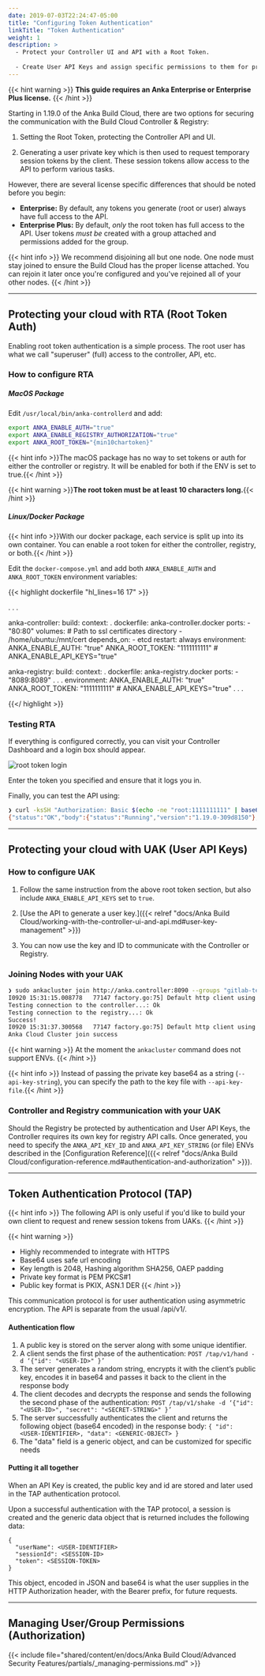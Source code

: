 ```yaml
---
date: 2019-07-03T22:24:47-05:00
title: "Configuring Token Authentication"
linkTitle: "Token Authentication"
weight: 1
description: >
  - Protect your Controller UI and API with a Root Token.
  
  - Create User API Keys and assign specific permissions to them for protecting the API.
---
```


{{< hint warning >}} **This guide requires an Anka Enterprise or Enterprise Plus license.** {{< /hint >}}

Starting in 1.19.0 of the Anka Build Cloud, there are two options for securing the communication with the Build Cloud Controller & Registry:

1. Setting the Root Token, protecting the Controller API and UI.

2. Generating a user private key which is then used to request temporary session tokens by the client. These session tokens allow access to the API to perform various tasks.

However, there are several license specific differences that should be noted before you begin:

- **Enterprise:** By default, any tokens you generate (root or user) always have full access to the API.
- **Enterprise Plus:** By default, _only_ the root token has full access to the API. User tokens _must be_ created with a group attached and permissions added for the group.

{{< hint info >}}
We recommend disjoining all but one node. One node must stay joined to ensure the Build Cloud has the proper license attached. You can rejoin it later once you're configured and you've rejoined all of your other nodes.
{{< /hint >}}

---

## Protecting your cloud with RTA (Root Token Auth)

Enabling root token authentication is a simple process. The root user has what we call "superuser" (full) access to the controller, API, etc.

### How to configure RTA
##### MacOS Package

Edit `/usr/local/bin/anka-controllerd` and add:

```bash
export ANKA_ENABLE_AUTH="true"
export ANKA_ENABLE_REGISTRY_AUTHORIZATION="true"
export ANKA_ROOT_TOKEN="{min10chartoken}"
```

{{< hint info >}}The macOS package has no way to set tokens or auth for either the controller or registry. It will be enabled for both if the ENV is set to true.{{< /hint >}}

{{< hint warning >}}**The root token must be at least 10 characters long.**{{< /hint >}}

##### Linux/Docker Package

{{< hint info >}}With our docker package, each service is split up into its own container. You can enable a root token for either the controller, registry, or both.{{< /hint >}}

Edit the `docker-compose.yml` and add both `ANKA_ENABLE_AUTH` and `ANKA_ROOT_TOKEN` environment variables:

{{< highlight dockerfile "hl_lines=16 17" >}}

. . .

anka-controller:
   build:
      context: .
      dockerfile: anka-controller.docker
   ports:
      - "80:80"
   volumes:
     # Path to ssl certificates directory
     - /home/ubuntu:/mnt/cert
   depends_on:
      - etcd
   restart: always
   environment:
     ANKA_ENABLE_AUTH: "true"
     ANKA_ROOT_TOKEN: "1111111111"
     # ANKA_ENABLE_API_KEYS="true"

anka-registry:
   build:
      context: .
      dockerfile: anka-registry.docker
   ports:
      - "8089:8089"
   . . .
   environment:
     ANKA_ENABLE_AUTH: "true"
     ANKA_ROOT_TOKEN: "1111111111"
     # ANKA_ENABLE_API_KEYS="true"
. . .

{{</ highlight >}}

### Testing RTA

If everything is configured correctly, you can visit your Controller Dashboard and a login box should appear. 

![root token login](/images/anka-build-cloud/advanced-security-features/controller-root-token-login.png)

Enter the token you specified and ensure that it logs you in.

Finally, you can test the API using:

```bash
❯ curl -ksSH "Authorization: Basic $(echo -ne "root:1111111111" | base64)" http://anka.registry:8089/registry/status
{"status":"OK","body":{"status":"Running","version":"1.19.0-309d8150"},"message":""}
```

---

## Protecting your cloud with UAK (User API Keys)

### How to configure UAK

1. Follow the same instruction from the above root token section, but also include `ANKA_ENABLE_API_KEYS` set to `true`.

2. [Use the API to generate a user key.]({{< relref "docs/Anka Build Cloud/working-with-the-controller-ui-and-api.md#user-key-management" >}})

3. You can now use the key and ID to communicate with the Controller or Registry.

### Joining Nodes with your UAK

```bash
❯ sudo ankacluster join http://anka.controller:8090 --groups "gitlab-test-group-env" --reserve-space 10GB --api-key-id "nathan" --api-key-string "$ANKA_API_KEY_STRING"
I0920 15:31:15.008778   77147 factory.go:75] Default http client using API Key authentication
Testing connection to the controller...: Ok
Testing connection to the registry...: Ok
Success!
I0920 15:31:37.300568   77147 factory.go:75] Default http client using API Key authentication
Anka Cloud Cluster join success
```

{{< hint warning >}} At the moment the `ankacluster` command does not support ENVs. {{< /hint >}}

{{< hint info >}} Instead of passing the private key base64 as a string (`--api-key-string`), you can specify the path to the key file with `--api-key-file`.{{< /hint >}}

### Controller and Registry communication with your UAK

Should the Registry be protected by authentication and User API Keys, the Controller requires its own key for registry API calls. Once generated, you need to specify the `ANKA_API_KEY_ID` and `ANKA_API_KEY_STRING` (or file) ENVs described in the [Configuration Reference]({{< relref "docs/Anka Build Cloud/configuration-reference.md#authentication-and-authorization" >}}).

---

## Token Authentication Protocol (TAP)

{{< hint info >}}
The following API is only useful if you'd like to build your own client to request and renew session tokens from UAKs.
{{< /hint >}}

{{< hint warning >}}
- Highly recommended to integrate with HTTPS
- Base64 uses safe url encoding
- Key length is 2048, Hashing algorithm SHA256, OAEP padding
- Private key format is PEM PKCS#1
- Public key format is PKIX, ASN.1 DER
{{< /hint >}}

This communication protocol is for user authentication using asymmetric encryption. The API is separate from the usual /api/v1/.

#### Authentication flow

1. A public key is stored on the server along with some unique identifier.
2. A client sends the first phase of the authentication: `POST /tap/v1/hand -d ‘{"id": "<USER-ID>" }’`
3. The server generates a random string, encrypts it with the client’s public key, encodes it in base64 and passes it back to the client in the response body
4. The client decodes and decrypts the response and sends the following the second phase of the authentication: `POST /tap/v1/shake -d ‘{"id": "<USER-ID>", "secret": "<SECRET-STRING>" }’`
5. The server successfully authenticates the client and returns the following object (base64 encoded) in the response body:
`{ "id": <USER-IDENTIFIER>, "data": <GENERIC-OBJECT> }`
6. The "data" field is a generic object, and can be customized for specific needs

#### Putting it all together

When an API Key is created, the public key and id are stored and later used in the TAP authentication protocol.

Upon a successful authentication with the TAP protocol, a session is created and the generic data object that is returned includes the following data:

```
{
  "userName": <USER-IDENTIFIER>
  "sessionId": <SESSION-ID>
  "token": <SESSION-TOKEN>
}
```

This object, encoded in JSON and base64 is what the user supplies in the HTTP Authorization header, with the Bearer prefix, for future requests.

---

## Managing User/Group Permissions (Authorization)

{{< include file="shared/content/en/docs/Anka Build Cloud/Advanced Security Features/partials/_managing-permissions.md" >}}
